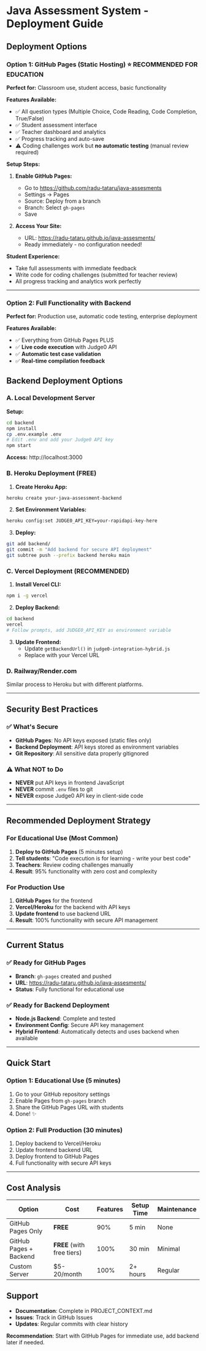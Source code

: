 # Java Assessment System - Deployment Guide

## Deployment Options

### Option 1: GitHub Pages (Static Hosting) ⭐ RECOMMENDED FOR EDUCATION

**Perfect for:** Classroom use, student access, basic functionality

**Features Available:**
- ✅ All question types (Multiple Choice, Code Reading, Code Completion, True/False)
- ✅ Student assessment interface
- ✅ Teacher dashboard and analytics
- ✅ Progress tracking and auto-save
- ⚠️ Coding challenges work but **no automatic testing** (manual review required)

**Setup Steps:**
1. **Enable GitHub Pages:**
   - Go to https://github.com/radu-tataru/java-assesments
   - Settings → Pages
   - Source: Deploy from a branch
   - Branch: Select `gh-pages`
   - Save

2. **Access Your Site:**
   - URL: https://radu-tataru.github.io/java-assesments/
   - Ready immediately - no configuration needed!

**Student Experience:**
- Take full assessments with immediate feedback
- Write code for coding challenges (submitted for teacher review)
- All progress tracking and analytics work perfectly

---

### Option 2: Full Functionality with Backend

**Perfect for:** Production use, automatic code testing, enterprise deployment

**Features Available:**
- ✅ Everything from GitHub Pages PLUS
- ✅ **Live code execution** with Judge0 API
- ✅ **Automatic test case validation**
- ✅ **Real-time compilation feedback**

## Backend Deployment Options

### A. Local Development Server

**Setup:**
```bash
cd backend
npm install
cp .env.example .env
# Edit .env and add your Judge0 API key
npm start
```

**Access:** http://localhost:3000

### B. Heroku Deployment (FREE)

1. **Create Heroku App:**
```bash
heroku create your-java-assessment-backend
```

2. **Set Environment Variables:**
```bash
heroku config:set JUDGE0_API_KEY=your-rapidapi-key-here
```

3. **Deploy:**
```bash
git add backend/
git commit -m "Add backend for secure API deployment"
git subtree push --prefix backend heroku main
```

### C. Vercel Deployment (RECOMMENDED)

1. **Install Vercel CLI:**
```bash
npm i -g vercel
```

2. **Deploy Backend:**
```bash
cd backend
vercel
# Follow prompts, add JUDGE0_API_KEY as environment variable
```

3. **Update Frontend:**
   - Update `getBackendUrl()` in `judge0-integration-hybrid.js`
   - Replace with your Vercel URL

### D. Railway/Render.com

Similar process to Heroku but with different platforms.

---

## Security Best Practices

### ✅ What's Secure
- **GitHub Pages**: No API keys exposed (static files only)
- **Backend Deployment**: API keys stored as environment variables
- **Git Repository**: All sensitive data properly gitignored

### ⚠️ What NOT to Do
- **NEVER** put API keys in frontend JavaScript
- **NEVER** commit `.env` files to git
- **NEVER** expose Judge0 API key in client-side code

---

## Recommended Deployment Strategy

### For Educational Use (Most Common)
1. **Deploy to GitHub Pages** (5 minutes setup)
2. **Tell students**: "Code execution is for learning - write your best code"
3. **Teachers**: Review coding challenges manually
4. **Result**: 95% functionality with zero cost and complexity

### For Production Use
1. **GitHub Pages** for the frontend
2. **Vercel/Heroku** for the backend with API keys
3. **Update frontend** to use backend URL
4. **Result**: 100% functionality with secure API management

---

## Current Status

### ✅ Ready for GitHub Pages
- **Branch**: `gh-pages` created and pushed
- **URL**: https://radu-tataru.github.io/java-assesments/
- **Status**: Fully functional for educational use

### ✅ Ready for Backend Deployment
- **Node.js Backend**: Complete and tested
- **Environment Config**: Secure API key management
- **Hybrid Frontend**: Automatically detects and uses backend when available

---

## Quick Start

### Option 1: Educational Use (5 minutes)
1. Go to your GitHub repository settings
2. Enable Pages from `gh-pages` branch
3. Share the GitHub Pages URL with students
4. Done! ✨

### Option 2: Full Production (30 minutes)
1. Deploy backend to Vercel/Heroku
2. Update frontend backend URL
3. Deploy frontend to GitHub Pages
4. Full functionality with secure API keys

---

## Cost Analysis

| Option | Cost | Features | Setup Time | Maintenance |
|--------|------|----------|------------|-------------|
| GitHub Pages Only | **FREE** | 90% | 5 min | None |
| GitHub Pages + Backend | **FREE** (with free tiers) | 100% | 30 min | Minimal |
| Custom Server | $5-20/month | 100% | 2+ hours | Regular |

## Support

- **Documentation**: Complete in PROJECT_CONTEXT.md
- **Issues**: Track in GitHub Issues
- **Updates**: Regular commits with clear history

**Recommendation**: Start with GitHub Pages for immediate use, add backend later if needed.